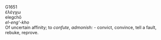 <body>
  <p>G1651<br>  ἐλέγχω  <br> elegchō  <br><i>el-eng‘-kho </i><br>Of uncertain affinity; to <i>confute</i>, <i>admonish:</i> - convict, convince, tell a fault, rebuke, reprove.<br></p>
 </body>